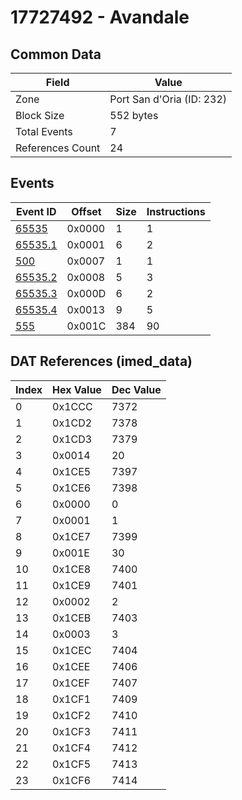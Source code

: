# 17727492 - Avandale

## Common Data

| Field            | Value                     |
|------------------|---------------------------|
| Zone             | Port San d'Oria (ID: 232) |
| Block Size       | 552 bytes                 |
| Total Events     | 7                         |
| References Count | 24                        |

## Events

| Event ID                | Offset   |   Size |   Instructions |
|-------------------------|----------|--------|----------------|
| [65535](./65535.md)     | 0x0000   |      1 |              1 |
| [65535.1](./65535.1.md) | 0x0001   |      6 |              2 |
| [500](./500.md)         | 0x0007   |      1 |              1 |
| [65535.2](./65535.2.md) | 0x0008   |      5 |              3 |
| [65535.3](./65535.3.md) | 0x000D   |      6 |              2 |
| [65535.4](./65535.4.md) | 0x0013   |      9 |              5 |
| [555](./555.md)         | 0x001C   |    384 |             90 |

## DAT References (imed_data)

|   Index | Hex Value   |   Dec Value |
|---------|-------------|-------------|
|       0 | 0x1CCC      |        7372 |
|       1 | 0x1CD2      |        7378 |
|       2 | 0x1CD3      |        7379 |
|       3 | 0x0014      |          20 |
|       4 | 0x1CE5      |        7397 |
|       5 | 0x1CE6      |        7398 |
|       6 | 0x0000      |           0 |
|       7 | 0x0001      |           1 |
|       8 | 0x1CE7      |        7399 |
|       9 | 0x001E      |          30 |
|      10 | 0x1CE8      |        7400 |
|      11 | 0x1CE9      |        7401 |
|      12 | 0x0002      |           2 |
|      13 | 0x1CEB      |        7403 |
|      14 | 0x0003      |           3 |
|      15 | 0x1CEC      |        7404 |
|      16 | 0x1CEE      |        7406 |
|      17 | 0x1CEF      |        7407 |
|      18 | 0x1CF1      |        7409 |
|      19 | 0x1CF2      |        7410 |
|      20 | 0x1CF3      |        7411 |
|      21 | 0x1CF4      |        7412 |
|      22 | 0x1CF5      |        7413 |
|      23 | 0x1CF6      |        7414 |
